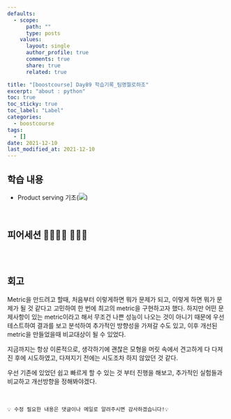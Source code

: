 ```yaml
---
defaults:
  - scope:
      path: ""
      type: posts
    values:
      layout: single
      author_profile: true
      comments: true
      share: true
      related: true

title: "[boostcourse] Day89 학습기록_팀명뭘로하조"
excerpt: "about : python"
toc: true
toc_sticky: true
toc_label: "Label"
categories:
  - boostcourse
tags:
  - []
date: 2021-12-10
last_modified_at: 2021-12-10
---
```


## 학습 내용

- Product serving 기초(<a href="https://hongsusoo.github.io/dl%20etc/etc_mlserving"><img src="https://img.shields.io/badge/-Product Serving-red"/></a>)

<br>

## 피어세션 👨‍👨‍👦‍👦 👨‍👨‍👦




## 

<br>

## 회고

Metric을 만드려고 할때, 처음부터 이렇게하면 뭐가 문제가 되고, 이렇게 하면 뭐가 문제가 될 것 같다고 고민하여 한 번에 최고의 metric을 구현하고자 했다. 하지만 어떤 문제사항이 있는 metric이라고 해서 무조건 나쁜 성능이 나오는 것이 아니기 때문에 우선 테스트하여 결과를 보고 분석하여 추가적인 방향성을 가져갈 수도 있고, 이후 개선된 metric을 만들었을때 비교대상이 될 수 있었다. 

지금까지는 항상 이론적으로, 생각하기에 괜찮은 모형을 머릿 속에서 견고하게 다 다져진 후에 시도하였고, 다져지기 전에는 시도조차 하지 않았던 것 같다. 

우선 기존에 있었던 쉽고 빠르게 할 수 있는 것 부터 진행을 해보고, 추가적인 실험들과 비교하고 개선방향을 정해봐야겠다. 

<br>

```
💡 수정 필요한 내용은 댓글이나 메일로 알려주시면 감사하겠습니다!💡 
```
